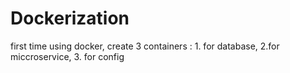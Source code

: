 # Dockerization
first time using docker, create 3 containers : 1. for database, 2.for miccroservice, 3. for config

